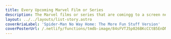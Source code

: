 ```yaml
---
title: Every Upcoming Marvel Film or Series
description: The Marvel films or series that are comingg to a screen near you
layout: ../../layouts/list-story.astro
coverAriaLabel: 'Spider-Man No Way Home: The More Fun Stuff Version'
coverPosterUrl: /.netlify/functions/tmdb-image/84sFVTJ5p026BKcCCtB5EnDNVko.webp?transparent=0
---
```


